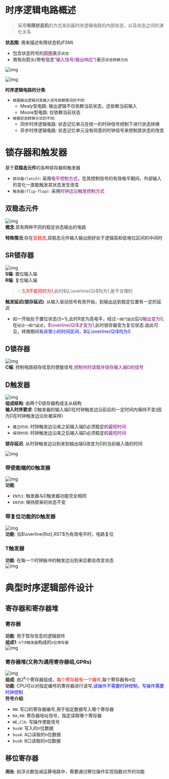 # 时序逻辑电路概述
> 采用**有限状态机**的方式来刻画时序逻辑电路的内部状态，以及状态之间的演化关系  

**状态图**: 用来描述有限状态机(FSM)  
   - 包含状态符号的<font color=purple>圆圈</font>表示`状态`  
   - 用有向箭头(带有信息<font color=purple>“输入信号/输出响应”</font>)表示`状态转换方向`  

![img](img/状态图实例.png '图1 状态图实例 :size=80%')  

![img](img/时序逻辑电路的一般结构.png '图2 时序逻辑电路的一般结构')  

**时序逻辑电路的分类**:  
   - `根据输出逻辑对其输入信号依赖情况的不同`:   
      - Mealy型电路: 输出逻辑不仅依赖当前状态，还依赖当前输入  
      - Moore型电路: 仅依赖当前状态  
   - `根据状态转换方式的不同`:  
      - 同步时序逻辑电路: 状态记忆单元在统一的时钟信号控制下进行状态转换  
      - 异步时序逻辑电路: 状态记忆单元没有同意的时钟信号来控制其状态的改变  



# 锁存器和触发器
基于**双稳态元件**的各种锁存器和触发器  
- `锁存器(latch)`: 采用<font color=purple>电平控制方式</font>，在其控制信号的有效电平期间，外部输入的变化一直能触发其状态发生改变  
- `触发器(flip-flop)`: 采用<font color=purple>时钟边沿触发控制方式</font>  

## 双稳态元件
![img](img/双稳态元件示意图.png '图3 双稳态元件示意图 :size=80%')  
**概念**:具有两种不同的稳定状态输出的电路  

**特殊情况**:存在<font color=red>亚稳态</font>,双稳态元件输入输出刚好处于逻辑高和低电位区间的中间时  

## SR锁存器
![img](img/SR锁存器.png '图4 SR锁存器原理图、真值表及其电路符号 :size=80%')  
**S端**: 置位输入端  
**R端**: 复位输入端  
> :bulb: <font color=red>S,R不能同时为1</font>,此时$Q,\overline{Q}$均为1,是不合理的  

**触发延迟(锁存延迟)**: 从输入驱动信号有效开始，到输出达到稳定位置有一定的延迟  
   - 如一开始处于置位状态(S=1),此时R变为高电平，经过`一级门延迟`后<font color=purple>Q输出变为0</font>,在`经过一级门延迟`，<font color=purple>$\overline{Q}$才变为1</font>,此时锁存器变为复位状态.由此可见，转换期间<font color=blue>有非常小的时间区间，$Q,\overline{Q}$均为0</font>  


## D锁存器
![img](img/D锁存器.png '图5 D锁存器 :size=80%')  
**C端**: 控制电路锁存信息的使能信号,<font color=purple>控制何时读取并锁存输入端D的信号</font>  


## D触发器
![img](img/D触发器的原理图和时序图.png '图6 下降沿触发的D触发器的原理图和时序图 ')  
**组成结构**: 由两个D锁存器构成主从结构  
**输入时序要求**: D触发器的输入端D在时钟触发边沿前后的一定时间内保持不变(因为D在时钟触发边沿处被采样)  
   - `建立时间`: 时钟触发边沿来之前输入端D必须稳定的<font color=purple>最短时间</font>  
   - `保持时间`: 时钟触发边沿来之后输入端D必须稳定的<font color=purple>最短时间</font>  

**锁存延迟**: 从时钟触发边沿到来到输出端Q改变为D的当前输入值的时间  


![img](img/下降沿触发的D触发器.png '图7 下降沿触发的D触发器的原理图、真值标及其电路符号 ')

### 带使能端的D触发器
![img](img/带使能端的触发器原理图及其电路符号.png '图8 带使能端的触发器原理图及其电路符号 :size=80%')  
**功能**:  
   - `EN为1`: 触发器与D触发器功能完全相同  
   - `EN为0`: 保持原来的状态不变  

### 带复位功能的D触发器
![img](img/带同步复位功能的触发器原理图及其电路符号.png '图9 带同步复位功能的触发器原理图及其电路符号')  
**功能**: 当$\overline{Rst},RST$为有效电平时，电路复位  


### T触发器
**功能**: 在每一个时钟脉冲的触发边沿到来后都会改变状态  
![img](img/基于D触发器实现的T触发器.png '图10 基于D触发器实现的T触发器 :size=50%')


# 典型时序逻辑部件设计
## 寄存器和寄存器堆
### 寄存器
**功能**: 用于暂存信息的逻辑部件  
**组成1**: `n个D触发器`构成的`n位寄存器`  
![img](img/用D触发器构成的n位寄存器.png '图11 用D触发器构成的n位寄存器 :size=100%')  

### 寄存器堆(又称为通用寄存器组,GPRs)
![img](img/寄存器堆的外部链接和内部结构示意图.png '图12 寄存器堆的外部链接和内部结构示意图 :size=50%')  
**组成**: 由$2^k$个寄存器组成，<font color=red>每个寄存器有一个编号</font>,每个寄存器有n位  
**功能**: CPU可以对指定编号的寄存器进行读写,<font color=blue>读操作不需要时钟控制，写操作需要时钟控制</font>  
**符号介绍**:  
   - `RW`: 写口的寄存器编号,用于指定数据写入哪个寄存器  
   - `RA,RB`: 寄存器地址信号，指定读取哪个寄存器  
   - `WE,Clk`: 写操作使能信号  
   - `busW`: 写入的n位数据  
   - `busA`: A口读取的n位数据  
   - `busB`: B口读取的n位数据  

## 移位寄存器
**用处**: 如浮点数加减运算电路中，需要通过移位操作实现指数对齐的功能  

